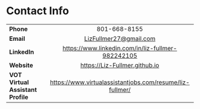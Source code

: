 # Contact Info

|                 |                        | 
| -------------   |:-------------:
| **Phone**       | 801-668-8155 
| **Email**       | LizFullmer27@gmail.com      
| **LinkedIn**    | https://www.linkedin.com/in/liz-fullmer-982242105      
| **Website**     | https://Liz-Fullmer.github.io      
| **VOT Virtual Assistant Profile**  | https://www.virtualassistantjobs.com/resume/liz-fullmer/
